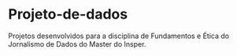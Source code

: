 # Projeto-de-dados
Projetos desenvolvidos para a disciplina de Fundamentos e Ética do Jornalismo de Dados do Master do Insper.
